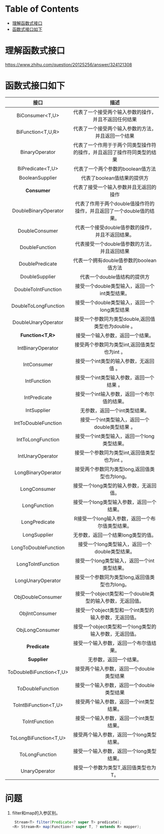 # Table of Contents

* [理解函数式接口](#理解函数式接口)
* [函数式接口如下](#函数式接口如下)




# 理解函数式接口

https://www.zhihu.com/question/20125256/answer/324121308



# 函数式接口如下

|          接口           |                             描述                             |
| :---------------------: | :----------------------------------------------------------: |
|     BiConsumer<T,U>     |     代表了一个接受两个输入参数的操作，并且不返回任何结果     |
|    BiFunction<T,U,R>    |      代表了一个接受两个输入参数的方法，并且返回一个结果      |
|     BinaryOperator      | 代表了一个作用于于两个同类型操作符的操作，并且返回了操作符同类型的结果 |
|    BiPredicate<T,U>     |              代表了一个两个参数的boolean值方法               |
|     BooleanSupplier     |                 代表了boolean值结果的提供方                  |
|     **Consumer<T>**     |            代表了接受一个输入参数并且无返回的操作            |
|  DoubleBinaryOperator   | 代表了作用于两个double值操作符的操作，并且返回了一个double值的结果。 |
|     DoubleConsumer      |       代表一个接受double值参数的操作，并且不返回结果。       |
|     DoubleFunction      |         代表接受一个double值参数的方法，并且返回结果         |
|     DoublePredicate     |           代表一个拥有double值参数的boolean值方法            |
|     DoubleSupplier      |                 代表一个double值结构的提供方                 |
|   DoubleToIntFunction   |        接受一个double类型输入，返回一个int类型结果。         |
|  DoubleToLongFunction   |         接受一个double类型输入，返回一个long类型结果         |
|   DoubleUnaryOperator   |      接受一个参数同为类型double,返回值类型也为double 。      |
|    **Function<T,R>**    |               接受一个输入参数，返回一个结果。               |
|    IntBinaryOperator    |         接受两个参数同为类型int,返回值类型也为int 。         |
|       IntConsumer       |            接受一个int类型的输入参数，无返回值 。            |
|       IntFunction       |           接受一个int类型输入参数，返回一个结果 。           |
|      IntPredicate       |         接受一个int输入参数，返回一个布尔值的结果。          |
|       IntSupplier       |                无参数，返回一个int类型结果。                 |
|   IntToDoubleFunction   |        接受一个int类型输入，返回一个double类型结果 。        |
|    IntToLongFunction    |         接受一个int类型输入，返回一个long类型结果。          |
|    IntUnaryOperator     |         接受一个参数同为类型int,返回值类型也为int 。         |
|   LongBinaryOperator    |        接受两个参数同为类型long,返回值类型也为long。         |
|      LongConsumer       |            接受一个long类型的输入参数，无返回值。            |
|      LongFunction       |           接受一个long类型输入参数，返回一个结果。           |
|      LongPredicate      |       R接受一个long输入参数，返回一个布尔值类型结果。        |
|      LongSupplier       |              无参数，返回一个结果long类型的值。              |
|  LongToDoubleFunction   |        接受一个long类型输入，返回一个double类型结果。        |
|    LongToIntFunction    |         接受一个long类型输入，返回一个int类型结果。          |
|    LongUnaryOperator    |        接受一个参数同为类型long,返回值类型也为long。         |
|    ObjDoubleConsumer    |   接受一个object类型和一个double类型的输入参数，无返回值。   |
|     ObjIntConsumer      |    接受一个object类型和一个int类型的输入参数，无返回值。     |
|     ObjLongConsumer     |    接受一个object类型和一个long类型的输入参数，无返回值。    |
|      **Predicate**      |            接受一个输入参数，返回一个布尔值结果。            |
|      **Supplier**       |                    无参数，返回一个结果。                    |
| ToDoubleBiFunction<T,U> |           接受两个输入参数，返回一个double类型结果           |
|    ToDoubleFunction     |           接受一个输入参数，返回一个double类型结果           |
|  ToIntBiFunction<T,U>   |           接受两个输入参数，返回一个int类型结果。            |
|      ToIntFunction      |           接受一个输入参数，返回一个int类型结果。            |
|  ToLongBiFunction<T,U>  |           接受两个输入参数，返回一个long类型结果。           |
|     ToLongFunction      |           接受一个输入参数，返回一个long类型结果。           |
|      UnaryOperator      |            接受一个参数为类型T,返回值类型也为T。             |



# 问题

1. filter和map的入参区别。

   ```java
    Stream<T> filter(Predicate<? super T> predicate);
   <R> Stream<R> map(Function<? super T, ? extends R> mapper);
   
   ```

   